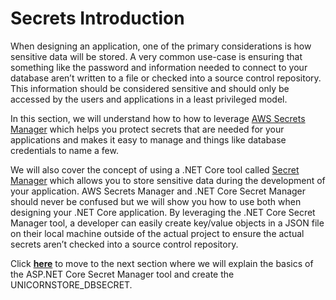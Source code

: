 # Secrets Introduction

When designing an application, one of the primary considerations is how sensitive data will be stored. A very common use-case is ensuring that something like the password and information needed to connect to your database aren’t written to a file or checked into a source control repository. This information should be considered sensitive and should only be accessed by the users and applications in a least privileged model. 

In this section, we will understand how to how to leverage [AWS Secrets Manager](https://aws.amazon.com/secrets-manager/) which helps you protect secrets that are needed for your applications and makes it easy to manage and things like database credentials to name a few. 

We will also cover the concept of using a .NET Core tool called [Secret Manager](https://docs.microsoft.com/en-us/aspnet/core/security/app-secrets?view=aspnetcore-2.2&tabs=windows) which allows you to store sensitive data during the development of your application. AWS Secrets Manager and .NET Core Secret Manager should never be confused but we will show you how to use both when designing your .NET Core application. By leveraging the .NET Core Secret Manager tool, a developer can easily create key/value objects in a JSON file on their local machine outside of the actual project to ensure the actual secrets aren’t checked into a source control repository.

Click [**here**](/content/secrets/secrets.md) to move to the next section where we will explain the basics of the ASP.NET Core Secret Manager tool and create the UNICORNSTORE_DBSECRET.
